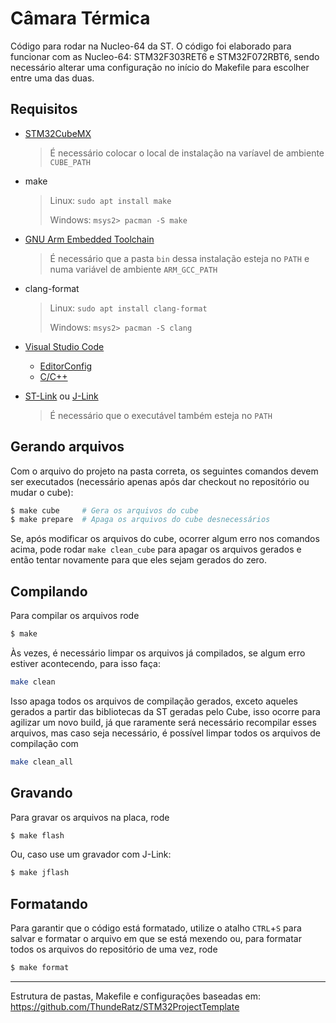 # Câmara Térmica

Código para rodar na Nucleo-64 da ST. O código foi elaborado para funcionar com as Nucleo-64: STM32F303RET6 e STM32F072RBT6, sendo necessário alterar uma configuração no início do Makefile para escolher entre uma das duas.

## Requisitos

* [STM32CubeMX](https://www.st.com/en/development-tools/stm32cubemx.html)
  > É necessário colocar o local de instalação na varíavel de ambiente `CUBE_PATH`

* make
  > Linux: `sudo apt install make`
  >
  > Windows: `msys2> pacman -S make`

* [GNU Arm Embedded Toolchain](https://developer.arm.com/open-source/gnu-toolchain/gnu-rm/downloads)
  > É necessário que a pasta `bin` dessa instalação esteja no `PATH`
  > e numa variável de ambiente `ARM_GCC_PATH`

* clang-format
  > Linux: `sudo apt install clang-format`
  >
  > Windows: `msys2> pacman -S clang`

* [Visual Studio Code](https://code.visualstudio.com/)
  * [EditorConfig](https://marketplace.visualstudio.com/items?itemName=EditorConfig.EditorConfig)
  * [C/C++](https://marketplace.visualstudio.com/items?itemName=ms-vscode.cpptools)

* [ST-Link](https://github.com/texane/stlink) ou [J-Link](https://www.segger.com/downloads/jlink/)
  > É necessário que o executável também esteja no `PATH`

## Gerando arquivos

Com o arquivo do projeto na pasta correta, os seguintes comandos devem ser 
executados (necessário apenas após dar checkout no repositório ou mudar o cube):

```bash
$ make cube     # Gera os arquivos do cube
$ make prepare  # Apaga os arquivos do cube desnecessários
```

Se, após modificar os arquivos do cube, ocorrer algum erro nos comandos acima,
pode rodar `make clean_cube` para apagar os arquivos gerados e então tentar 
novamente para que eles sejam gerados do zero.


## Compilando

Para compilar os arquivos rode

```bash
$ make
```

Às vezes, é necessário limpar os arquivos já compilados, se algum erro estiver 
acontecendo, para isso faça:

```bash
make clean
```

Isso apaga todos os arquivos de compilação gerados, exceto aqueles gerados a 
partir  das bibliotecas da ST geradas pelo Cube, isso ocorre para agilizar um 
novo build, já que raramente será necessário recompilar esses arquivos, mas caso 
seja necessário, é possível limpar todos os arquivos de compilação com

```bash
make clean_all
```

## Gravando

Para gravar os arquivos na placa, rode

```bash
$ make flash
```

Ou, caso use um gravador com J-Link:

```bash
$ make jflash
```

## Formatando

Para garantir que o código está formatado, utilize o atalho `CTRL`+`S` para
salvar e formatar o arquivo em que se está mexendo ou, para formatar todos
os arquivos do repositório de uma vez, rode 

```bash
$ make format
```

---

Estrutura de pastas, Makefile e configurações baseadas em: https://github.com/ThundeRatz/STM32ProjectTemplate
